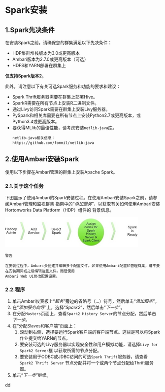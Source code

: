 Spark安装
================================================================================
## 1.Spark先决条件
在安装Spark之前，请确保您的群集满足以下先决条件：
+ HDP集群堆栈版本为3.0或更高版本
+ Ambari版本为2.7.0或更高版本（可选）
+ HDFS和YARN部署在群集上

**仅支持Spark版本2**。

此外，请注意以下有关可选Spark服务和功能的要求和建议：
+ Spark Thrift服务器需要在群集上部署Hive。
+ SparkR需要在所有节点上安装R二进制文件。
+ 通过Livy访问Spark需要在群集上安装Livy服务器。
+ PySpark和相关库需要在所有节点上安装Python2.7或更高版本，或Python3.4或更高版本。
+ 要获得MLlib的最佳性能，请考虑安装`netlib-java`库。
    ```
    netlib-java相关信息：
    https://github.com/fommil/netlib-java
    ```

## 2.使用Ambari安装Spark
使用以下步骤在Ambari管理的群集上安装Apache Spark。

### 2.1.关于这个任务
下图显示了使用Ambari的Spark安装过程。在使用Ambari安装Spark之前，请参阅Ambari管理和监视群集
指南中的“*添加服务*”，以获取有关如何使用Ambari安装Hortonworks Data Platform（HDP）组件的
背景信息。

![安装spark](img/1.png)

```
警告

在安装过程中，Ambari会创建并编辑多个配置文件。如果使用Ambari配置和管理群集，请不要在安装期间或之后编辑这些文件。而是使用
Ambari Web UI修改配置设置。
```

### 2.2.程序
1. 单击Ambari仪表板上“*服务*”旁边的省略号（...）符号，然后单击“*添加服务*”。
2. 在“*添加服务向导*”上，选择“*Spark2*”，然后单击“*下一步*”。
3. 在分配`Masters`页面上，查看`Spark2 History Server`的节点分配，然后单击 *下一步*。
4. 在“分配Slaves和客户端”页面上：
    1. 滚动到右侧，选择要运行Spark客户端的客户端节点。这些是可以将Spark作业提交给YARN的节点。
    2. 要安装可选的Livy服务器以实现安全性和用户模拟功能，请选择`Livy for Spark2 Server`框
    以获取所需的节点分配。
    3. 要安装用于ODBC或JDBC访问的可选`Spark Thrift`服务器，请查看`Spark2 Thrift Server`
    节点分配并将一个或两个节点分配给Thrift服务器。
5. 单击“*下一步*”继续。






























dd
